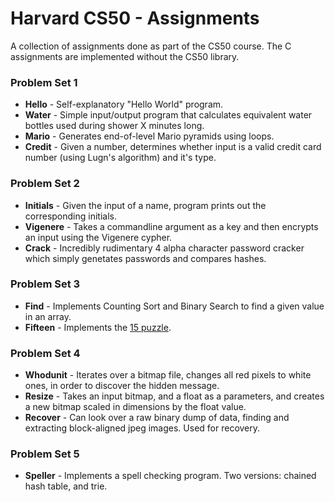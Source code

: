 # Harvard CS50 - Assignments
A collection of assignments done as part of the CS50 course. The C assignments are implemented without the CS50 library.

### Problem Set 1
* **Hello** - Self-explanatory "Hello World" program.
* **Water** - Simple input/output program that calculates equivalent water bottles used during shower X minutes long.
* **Mario** - Generates end-of-level Mario pyramids using loops.
* **Credit** - Given a number, determines whether input is a valid credit card number (using Lugn's algorithm) and it's type.

### Problem Set 2
* **Initials** -  Given the input of a name, program prints out the corresponding initials.
* **Vigenere** - Takes a commandline argument as a key and then encrypts an input using the Vigenere cypher.
* **Crack** - Incredibly rudimentary 4 alpha character password cracker which simply genetates passwords and compares hashes.

### Problem Set 3
* **Find** -  Implements Counting Sort and Binary Search to find a given value in an array.
* **Fifteen** - Implements the [15 puzzle](https://en.wikipedia.org/wiki/15_puzzle).

### Problem Set 4
* **Whodunit** - Iterates over a bitmap file, changes all red pixels to white ones, in order to discover the hidden message.
* **Resize** - Takes an input bitmap, and a float as a parameters, and creates a new bitmap scaled in dimensions by the float value.
* **Recover** - Can look over a raw binary dump of data, finding and extracting block-aligned jpeg images. Used for recovery.

### Problem Set 5
* **Speller** - Implements a spell checking program. Two versions: chained hash table, and trie.
